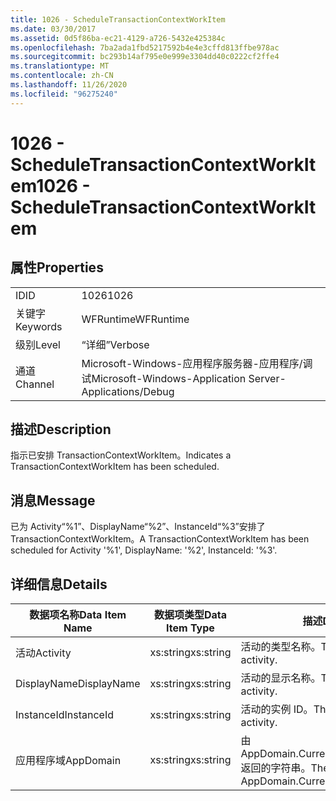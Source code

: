 ```yaml
---
title: 1026 - ScheduleTransactionContextWorkItem
ms.date: 03/30/2017
ms.assetid: 0d5f86ba-ec21-4129-a726-5432e425384c
ms.openlocfilehash: 7ba2ada1fbd5217592b4e4e3cffd813ffbe978ac
ms.sourcegitcommit: bc293b14af795e0e999e3304dd40c0222cf2ffe4
ms.translationtype: MT
ms.contentlocale: zh-CN
ms.lasthandoff: 11/26/2020
ms.locfileid: "96275240"
---
```

# <a name="1026---scheduletransactioncontextworkitem"></a><span data-ttu-id="ed137-102">1026 - ScheduleTransactionContextWorkItem</span><span class="sxs-lookup"><span data-stu-id="ed137-102">1026 - ScheduleTransactionContextWorkItem</span></span>

## <a name="properties"></a><span data-ttu-id="ed137-103">属性</span><span class="sxs-lookup"><span data-stu-id="ed137-103">Properties</span></span>  
  
|||  
|-|-|  
|<span data-ttu-id="ed137-104">ID</span><span class="sxs-lookup"><span data-stu-id="ed137-104">ID</span></span>|<span data-ttu-id="ed137-105">1026</span><span class="sxs-lookup"><span data-stu-id="ed137-105">1026</span></span>|  
|<span data-ttu-id="ed137-106">关键字</span><span class="sxs-lookup"><span data-stu-id="ed137-106">Keywords</span></span>|<span data-ttu-id="ed137-107">WFRuntime</span><span class="sxs-lookup"><span data-stu-id="ed137-107">WFRuntime</span></span>|  
|<span data-ttu-id="ed137-108">级别</span><span class="sxs-lookup"><span data-stu-id="ed137-108">Level</span></span>|<span data-ttu-id="ed137-109">“详细”</span><span class="sxs-lookup"><span data-stu-id="ed137-109">Verbose</span></span>|  
|<span data-ttu-id="ed137-110">通道</span><span class="sxs-lookup"><span data-stu-id="ed137-110">Channel</span></span>|<span data-ttu-id="ed137-111">Microsoft-Windows-应用程序服务器-应用程序/调试</span><span class="sxs-lookup"><span data-stu-id="ed137-111">Microsoft-Windows-Application Server-Applications/Debug</span></span>|  
  
## <a name="description"></a><span data-ttu-id="ed137-112">描述</span><span class="sxs-lookup"><span data-stu-id="ed137-112">Description</span></span>  

 <span data-ttu-id="ed137-113">指示已安排 TransactionContextWorkItem。</span><span class="sxs-lookup"><span data-stu-id="ed137-113">Indicates a TransactionContextWorkItem has been scheduled.</span></span>  
  
## <a name="message"></a><span data-ttu-id="ed137-114">消息</span><span class="sxs-lookup"><span data-stu-id="ed137-114">Message</span></span>  

 <span data-ttu-id="ed137-115">已为 Activity“%1”、DisplayName“%2”、InstanceId“%3”安排了 TransactionContextWorkItem。</span><span class="sxs-lookup"><span data-stu-id="ed137-115">A TransactionContextWorkItem has been scheduled for Activity '%1', DisplayName: '%2', InstanceId: '%3'.</span></span>  
  
## <a name="details"></a><span data-ttu-id="ed137-116">详细信息</span><span class="sxs-lookup"><span data-stu-id="ed137-116">Details</span></span>  
  
|<span data-ttu-id="ed137-117">数据项名称</span><span class="sxs-lookup"><span data-stu-id="ed137-117">Data Item Name</span></span>|<span data-ttu-id="ed137-118">数据项类型</span><span class="sxs-lookup"><span data-stu-id="ed137-118">Data Item Type</span></span>|<span data-ttu-id="ed137-119">描述</span><span class="sxs-lookup"><span data-stu-id="ed137-119">Description</span></span>|  
|--------------------|--------------------|-----------------|  
|<span data-ttu-id="ed137-120">活动</span><span class="sxs-lookup"><span data-stu-id="ed137-120">Activity</span></span>|<span data-ttu-id="ed137-121">xs:string</span><span class="sxs-lookup"><span data-stu-id="ed137-121">xs:string</span></span>|<span data-ttu-id="ed137-122">活动的类型名称。</span><span class="sxs-lookup"><span data-stu-id="ed137-122">The type name of the activity.</span></span>|  
|<span data-ttu-id="ed137-123">DisplayName</span><span class="sxs-lookup"><span data-stu-id="ed137-123">DisplayName</span></span>|<span data-ttu-id="ed137-124">xs:string</span><span class="sxs-lookup"><span data-stu-id="ed137-124">xs:string</span></span>|<span data-ttu-id="ed137-125">活动的显示名称。</span><span class="sxs-lookup"><span data-stu-id="ed137-125">The display name of the activity.</span></span>|  
|<span data-ttu-id="ed137-126">InstanceId</span><span class="sxs-lookup"><span data-stu-id="ed137-126">InstanceId</span></span>|<span data-ttu-id="ed137-127">xs:string</span><span class="sxs-lookup"><span data-stu-id="ed137-127">xs:string</span></span>|<span data-ttu-id="ed137-128">活动的实例 ID。</span><span class="sxs-lookup"><span data-stu-id="ed137-128">The instance id of the activity.</span></span>|  
|<span data-ttu-id="ed137-129">应用程序域</span><span class="sxs-lookup"><span data-stu-id="ed137-129">AppDomain</span></span>|<span data-ttu-id="ed137-130">xs:string</span><span class="sxs-lookup"><span data-stu-id="ed137-130">xs:string</span></span>|<span data-ttu-id="ed137-131">由 AppDomain.CurrentDomain.FriendlyName 返回的字符串。</span><span class="sxs-lookup"><span data-stu-id="ed137-131">The string returned by AppDomain.CurrentDomain.FriendlyName.</span></span>|
